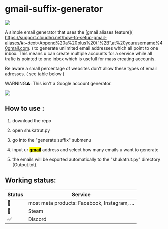 # gmail-suffix-generator
![](/milo.jpg)

A simple email generator that uses the [gmail aliases feature]( https://support.cloudhq.net/how-to-setup-gmail-aliases/#:~:text=Append%20a%20plus%20(“%2B”,at%20yourusername%40gmail.com. ) to generate unlimited email addresses which all point to one inbox.
This means u can create multiple accounts for a service while all trafic is pointed to one inbox which is usefull for mass creating accounts.

Be aware a small percentage of websites don't allow these types of email adresses. ( see table below )

WARNING⚠️: This isn't a Google account generator.

![](https://cdn.discordapp.com/attachments/916770878010839170/1094698142823366677/211336763-b56d307f-59cc-40cd-80e2-6db87ea211f8.png)

## How to use :

1.  download the repo

2.  open shukatrut.py

3.  go into the "generate suffix" submenu

4.  input ur <u><mark>**gmail**</mark></u> address and select how many emails u want to generate

5.  the emails will be exported automatically to the "shukatrut.py" directory (Output.txt).

## Working status:
| Status | Service       |
| - | ------ |
| 🚫| most meta products: Facebook, Instagram, ...|   
| 🚫| Steam | 
| ✅| Discord |
